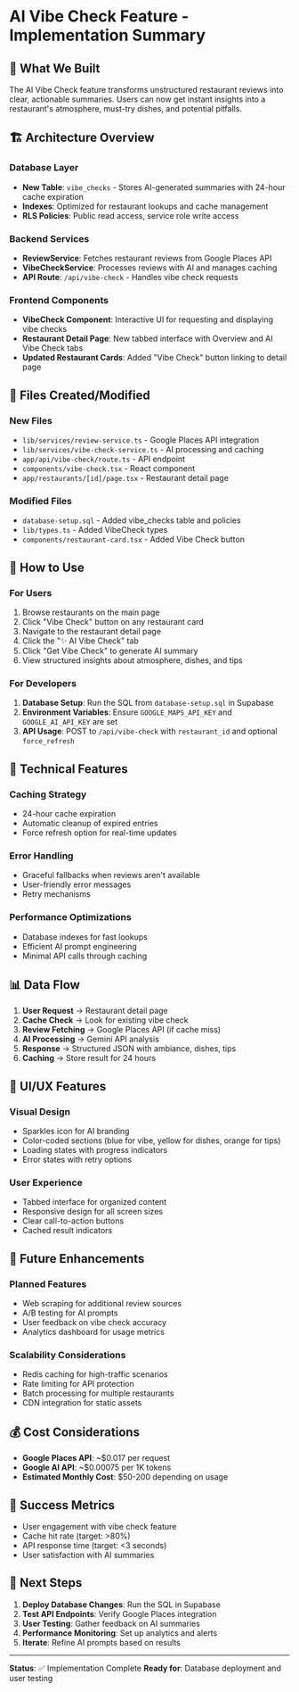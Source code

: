# AI Vibe Check Feature - Implementation Summary

## 🎯 **What We Built**

The AI Vibe Check feature transforms unstructured restaurant reviews into clear, actionable summaries. Users can now get instant insights into a restaurant's atmosphere, must-try dishes, and potential pitfalls.

## 🏗️ **Architecture Overview**

### Database Layer
- **New Table**: `vibe_checks` - Stores AI-generated summaries with 24-hour cache expiration
- **Indexes**: Optimized for restaurant lookups and cache management
- **RLS Policies**: Public read access, service role write access

### Backend Services
- **ReviewService**: Fetches restaurant reviews from Google Places API
- **VibeCheckService**: Processes reviews with AI and manages caching
- **API Route**: `/api/vibe-check` - Handles vibe check requests

### Frontend Components
- **VibeCheck Component**: Interactive UI for requesting and displaying vibe checks
- **Restaurant Detail Page**: New tabbed interface with Overview and AI Vibe Check tabs
- **Updated Restaurant Cards**: Added "Vibe Check" button linking to detail page

## 📁 **Files Created/Modified**

### New Files
- `lib/services/review-service.ts` - Google Places API integration
- `lib/services/vibe-check-service.ts` - AI processing and caching
- `app/api/vibe-check/route.ts` - API endpoint
- `components/vibe-check.tsx` - React component
- `app/restaurants/[id]/page.tsx` - Restaurant detail page

### Modified Files
- `database-setup.sql` - Added vibe_checks table and policies
- `lib/types.ts` - Added VibeCheck types
- `components/restaurant-card.tsx` - Added Vibe Check button

## 🚀 **How to Use**

### For Users
1. Browse restaurants on the main page
2. Click "Vibe Check" button on any restaurant card
3. Navigate to the restaurant detail page
4. Click the "✨ AI Vibe Check" tab
5. Click "Get Vibe Check" to generate AI summary
6. View structured insights about atmosphere, dishes, and tips

### For Developers
1. **Database Setup**: Run the SQL from `database-setup.sql` in Supabase
2. **Environment Variables**: Ensure `GOOGLE_MAPS_API_KEY` and `GOOGLE_AI_API_KEY` are set
3. **API Usage**: POST to `/api/vibe-check` with `restaurant_id` and optional `force_refresh`

## 🔧 **Technical Features**

### Caching Strategy
- 24-hour cache expiration
- Automatic cleanup of expired entries
- Force refresh option for real-time updates

### Error Handling
- Graceful fallbacks when reviews aren't available
- User-friendly error messages
- Retry mechanisms

### Performance Optimizations
- Database indexes for fast lookups
- Efficient AI prompt engineering
- Minimal API calls through caching

## 📊 **Data Flow**

1. **User Request** → Restaurant detail page
2. **Cache Check** → Look for existing vibe check
3. **Review Fetching** → Google Places API (if cache miss)
4. **AI Processing** → Gemini API analysis
5. **Response** → Structured JSON with ambiance, dishes, tips
6. **Caching** → Store result for 24 hours

## 🎨 **UI/UX Features**

### Visual Design
- Sparkles icon for AI branding
- Color-coded sections (blue for vibe, yellow for dishes, orange for tips)
- Loading states with progress indicators
- Error states with retry options

### User Experience
- Tabbed interface for organized content
- Responsive design for all screen sizes
- Clear call-to-action buttons
- Cached result indicators

## 🔮 **Future Enhancements**

### Planned Features
- Web scraping for additional review sources
- A/B testing for AI prompts
- User feedback on vibe check accuracy
- Analytics dashboard for usage metrics

### Scalability Considerations
- Redis caching for high-traffic scenarios
- Rate limiting for API protection
- Batch processing for multiple restaurants
- CDN integration for static assets

## 💰 **Cost Considerations**

- **Google Places API**: ~$0.017 per request
- **Google AI API**: ~$0.00075 per 1K tokens
- **Estimated Monthly Cost**: $50-200 depending on usage

## 🎯 **Success Metrics**

- User engagement with vibe check feature
- Cache hit rate (target: >80%)
- API response time (target: <3 seconds)
- User satisfaction with AI summaries

## 🚨 **Next Steps**

1. **Deploy Database Changes**: Run the SQL in Supabase
2. **Test API Endpoints**: Verify Google Places integration
3. **User Testing**: Gather feedback on AI summaries
4. **Performance Monitoring**: Set up analytics and alerts
5. **Iterate**: Refine AI prompts based on results

---

**Status**: ✅ Implementation Complete
**Ready for**: Database deployment and user testing
